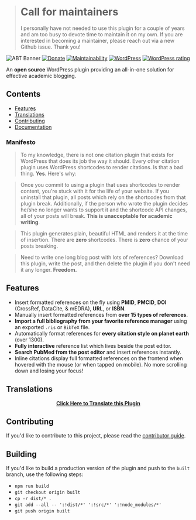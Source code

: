 > # Call for maintainers
> I personally have not needed to use this plugin for a couple of years and am too busy to devote time to maintain it on my own. If you are interested in becoming a maintainer, please reach out via a new Github issue. Thank you!

![ABT Banner](http://i.imgur.com/UxBG7NB.png)
[![Donate](https://img.shields.io/badge/%E2%9D%A4-donate-brightgreen.svg)](https://donorbox.org/academic-bloggers-toolkit)
[![Maintainability](https://api.codeclimate.com/v1/badges/76a0035688f8197c0f9a/maintainability)](https://codeclimate.com/github/dsifford/academic-bloggers-toolkit/maintainability)
[![WordPress](https://img.shields.io/wordpress/plugin/dt/academic-bloggers-toolkit.svg?maxAge=2592000)](https://wordpress.org/plugins/academic-bloggers-toolkit/)
[![WordPress rating](https://img.shields.io/wordpress/plugin/r/academic-bloggers-toolkit.svg?maxAge=2592000)](https://wordpress.org/plugins/academic-bloggers-toolkit/)

An **open source** WordPress plugin providing an all-in-one solution for effective academic blogging.

## Contents

-   [Features](#features)
-   [Translations](#translations)
-   [Contributing](#contributing)
-   [Documentation](https://github.com/dsifford/academic-bloggers-toolkit/wiki)

### Manifesto

> To my knowledge, there is not one citation plugin that exists for WordPress that does its job the way it should. Every other citation plugin uses WordPress shortcodes to render citations. Is that a bad thing. **Yes**. Here's why:

> Once you commit to using a plugin that uses shortcodes to render content, you're stuck with it for the life of your website. If you uninstall that plugin, all posts which rely on the shortcodes from that plugin break. Additionally, if the person who wrote the plugin decides he/she no longer wants to support it and the shortcode API changes, all of your posts will break. **This is unacceptable for academic writing**.

> This plugin generates plain, beautiful HTML and renders it at the time of insertion. There are **zero** shortcodes. There is **zero** chance of your posts breaking.

> Need to write one long blog post with lots of references? Download this plugin, write the post, and then delete the plugin if you don't need it any longer. **Freedom.**

## Features

-   Insert formatted references on the fly using **PMID**, **PMCID**, **DOI** (CrossRef, DataCite, & mEDRA), **URL**, or **ISBN**.
-   Manually insert formatted references from **over 15 types of references**.
-   **Import a full bibliography from your favorite reference manager** using an exported `.ris` or `BibTeX` file.
-   Automatically format references for **every citation style on planet earth** (over 1300).
-   **Fully interactive** reference list which lives beside the post editor.
-   **Search PubMed from the post editor** and insert references instantly.
-   Inline citations display full formatted references on the frontend when hovered with the mouse (or when tapped on mobile). No more scrolling down and losing your focus!

## Translations

<p align="center"><a href="https://translate.wordpress.org/projects/wp-plugins/academic-bloggers-toolkit"><strong>Click Here to Translate this Plugin</strong></a></p>

## Contributing

If you'd like to contribute to this project, please read the [contributor guide](./.github/CONTRIBUTING.md).

## Building

If you'd like to build a production version of the plugin and push to the `built` branch, use the following steps:

* `npm run build`
* `git checkout origin built`
* `cp -r dist/* .`
* `git add --all -- ':!dist/*' ':!src/*' ':!node_modules/*'`
* `git push origin built`
